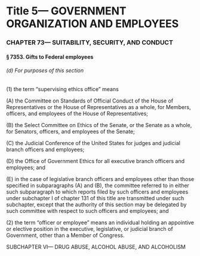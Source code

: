 
# Title 5— GOVERNMENT ORGANIZATION AND EMPLOYEES
### CHAPTER 73— SUITABILITY, SECURITY, AND CONDUCT
#### § 7353. Gifts to Federal employees
###### (d) For purposes of this section

(1) the term “supervising ethics office” means

(A) the Committee on Standards of Official Conduct of the House of Representatives or the House of Representatives as a whole, for Members, officers, and employees of the House of Representatives;

(B) the Select Committee on Ethics of the Senate, or the Senate as a whole, for Senators, officers, and employees of the Senate;

(C) the Judicial Conference of the United States for judges and judicial branch officers and employees;

(D) the Office of Government Ethics for all executive branch officers and employees; and

(E) in the case of legislative branch officers and employees other than those specified in subparagraphs (A) and (B), the committee referred to in either such subparagraph to which reports filed by such officers and employees under subchapter I of chapter 131 of this title are transmitted under such subchapter, except that the authority of this section may be delegated by such committee with respect to such officers and employees; and

(2) the term “officer or employee” means an individual holding an appointive or elective position in the executive, legislative, or judicial branch of Government, other than a Member of Congress.

SUBCHAPTER VI— DRUG ABUSE, ALCOHOL ABUSE, AND ALCOHOLISM
